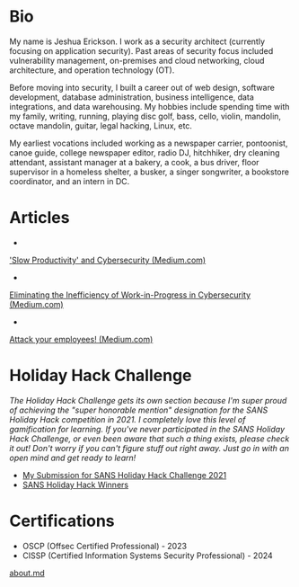 # Bio

My name is Jeshua Erickson. I work as a security architect (currently focusing on application security). Past areas of security focus included vulnerability management, on-premises and cloud networking, cloud architecture, and operation technology (OT).

Before moving into security, I built a career out of web design, software development, database administration, business intelligence, data integrations, and data warehousing. My hobbies include spending time with my family, writing, running, playing disc golf, bass, cello, violin, mandolin, octave mandolin, guitar, legal hacking, Linux, etc.

My earliest vocations included working as a newspaper carrier, pontoonist, canoe guide, college newspaper editor, radio DJ, hitchhiker, dry cleaning attendant, assistant manager at a bakery, a cook, a bus driver, floor supervisor in a homeless shelter, a busker, a singer songwriter, a bookstore coordinator, and an intern in DC.

# Articles

* <a href="https://medium.com/@jeshuaerickson/slow-productivity-and-cybersecurity-77e7c8cd1b88">
'Slow Productivity' and Cybersecurity (Medium.com)</a>
* <a href="https://medium.com/@jeshuaerickson/eliminating-the-inefficiency-of-work-in-progress-in-cybersecurity-de0915aa026">
Eliminating the Inefficiency of Work-in-Progress in Cybersecurity (Medium.com)</a>
* <a href="https://medium.com/sunday-solace/attack-your-employees-9a4fdaa928be">
Attack your employees! (Medium.com)</a>


# Holiday Hack Challenge

<em>The Holiday Hack Challenge gets its own section because I'm super proud of achieving the "super honorable mention" designation for the 
SANS Holiday Hack competition in 2021.
I completely love this level of gamification for learning. If you've never participated in the SANS Holiday Hack Challenge, or even been aware that such a thing exists, please check it out! Don't worry if you can't figure stuff out right away. Just go in with an open mind and get ready to learn!</em>

* <a href="https://jeshuaerickson.github.io/hh2021/">My Submission for SANS Holiday Hack Challenge 2021</a> 
* <a href="https://www.sans.org/mlp/holiday-hack-challenge-2023/winners-and-answers/">SANS Holiday Hack Winners</a>

# Certifications

* OSCP (Offsec Certified Professional) - 2023
* CISSP (Certified Information Systems Security Professional) - 2024

[about.md](about)
